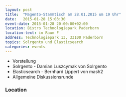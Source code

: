 ```yaml
---
layout: post
title:  "Magento-Stammtisch am 28.01.2015 um 19 Uhr"
date:   2015-01-28 15:03:30
event-date: 2015-01-28 20:00:00+02:00
location: Bistro Technologiepark Paderborn
location-text: in Raum F
address: Technologiepark 13, 33100 Paderborn
topics: Solrgento und Elasticsearch
categories: events
---
```


*  Vorstellung
*  Solrgento - Damian Luszcymak von Solrgento 
*  Elasticsearch - Bernhard Lippert von mash2
*  Allgemeine Diskussionsrunde

### Location
